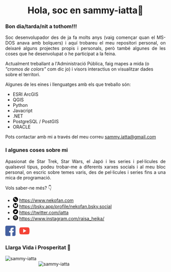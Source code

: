 <!--
### Hi there 👋


**sammy-iatta/sammy-iatta** is a ✨ _special_ ✨ repository because its `README.md` (this file) appears on your GitHub profile.

Here are some ideas to get you started:

- 🔭 I’m currently working on ...
- 🌱 I’m currently learning ...
- 👯 I’m looking to collaborate on ...
- 🤔 I’m looking for help with ...
- 💬 Ask me about ...
- 📫 How to reach me: ...
- 😄 Pronouns: ...
- ⚡ Fun fact: ...
-->
<h1 align="center">Hola, soc en sammy-iatta👋</h1>
<h3 align="left">Bon dia/tarda/nit a tothom!!!</h3>
<p align="justify">
Soc desenvolupador des de ja fa molts anys (vaig començar quan el MS-DOS anava amb bolquers) i aquí trobareu el meu repositori personal, on deixaré alguns projectes propis i personals, però també algunes de les coses que he desenvolupat o he participat a la feina.

Actualment treballant a l'Administració Pública, faig mapes a mida (o *"cromos de colors"* com dic jo) i visors interactius on visualitzar dades sobre el territori.

Algunes de les eines i llenguatges amb els que treballo són:

- ESRI ArcGIS
- QGIS
- Python
- Javacript
- .NET
- PostgreSQL / PostGIS
- ORACLE

Pots contactar amb mi a través del meu correu sammy.iatta@gmail.com
</p>

### I algunes coses sobre mi
<p align="justify">
Apasionat de Star Trek, Star Wars, el Japó i les series i pel·licules de qualsevol tipus, podeu trobar-me a diferents xarxes socials i al meu bloc personal, on escric sobre temes varis, des de pel·licules i series fins a una mica de programació. 

Vols saber-ne més? :point_down:
</p>

- <img alt="Blogger" src="https://raw.githubusercontent.com/sammy-iatta/sammy-iatta/main/imatges/icona-blogger.svg" width="16" height="16"/> https://www.nekofan.com
- <img alt="BlueSky" src="https://raw.githubusercontent.com/sammy-iatta/sammy-iatta/main/imatges/icona-bluesky.svg" width="16" height="16"/> https://bsky.app/profile/nekofan.bsky.social
- <img alt="X / Twitter" src="https://raw.githubusercontent.com/sammy-iatta/sammy-iatta/main/imatges/icona-x-twitter.svg" width="16" height="16"/> https://twitter.com/iatta
- <img alt="Instagram" src="https://raw.githubusercontent.com/sammy-iatta/sammy-iatta/main/imatges/icona-instagram.svg" width="16" height="16"/> https://www.instagram.com/raisa_heika/

[<img alt="Facebook" src="https://raw.githubusercontent.com/sammy-iatta/sammy-iatta/main/imatges/icona-facebook.svg" width="32" height="32"/>](https://www.facebook.com/NekoFanBCN/)&nbsp;&nbsp;
[<img alt="Youtube" src="https://raw.githubusercontent.com/sammy-iatta/sammy-iatta/main/imatges/icona-youtube.svg" width="32" height="32"/> ](https://www.youtube.com/user/SammyandRex)

### Llarga Vida i Prosperitat 🖖
<img width="400" align="left" src="https://github-readme-stats.vercel.app/api/top-langs?username=sammy-iatta&show_icons=true&locale=es&layout=compact" alt="sammy-iatta" />
<img align="right" width="400" src="https://github-readme-streak-stats.herokuapp.com/?user=sammy-iatta&locale=ca" alt="sammy-iatta" />
